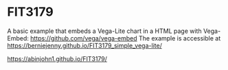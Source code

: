 # FIT3179
A basic example that embeds a Vega-Lite chart in a HTML page with Vega-Embed: https://github.com/vega/vega-embed The example is accessible at https://berniejenny.github.io/FIT3179_simple_vega-lite/

https://abinjohn1.github.io/FIT3179/
